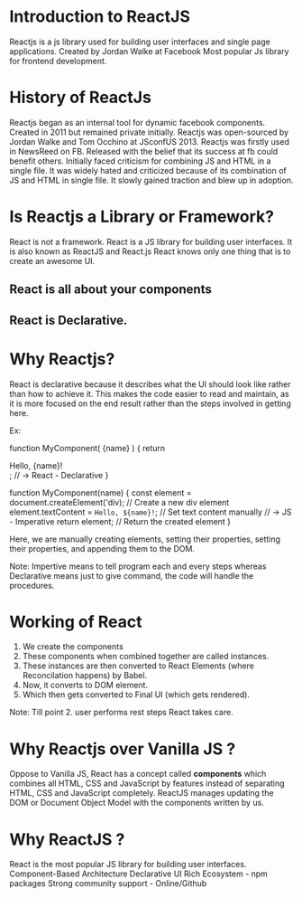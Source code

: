 # Introduction to ReactJS

Reactjs is a js library used for building user interfaces and single page applications.
Created by Jordan Walke at Facebook
Most popular Js library for frontend development.

# History of ReactJs

Reactjs began as an internal tool for dynamic facebook components.
Created in 2011 but remained private initially.
Reactjs was open-sourced by Jordan Walke and Tom Occhino at JSconfUS 2013.
Reactjs was firstly used in NewsReed on FB.
Released with the belief that its success at fb could benefit others.
Initially faced criticism for combining JS and HTML in a single file.
It was widely hated and criticized because of its combination of JS and HTML in single file.
It slowly gained traction and blew up in adoption.

# Is Reactjs a Library or Framework?

React is not a framework. React is a JS library for building user interfaces.
It is also known as ReactJS and React.js
React knows only one thing that is to create an awesome UI.

## React is all about your components

## React is Declarative.

# Why Reactjs?

React is declarative because it describes what the UI should look like rather than how to achieve it. This makes the code easier
to read and maintain, as it is more focused on the end result rather than the steps involved in getting here.

Ex:

function MyComponent( {name} ) {
    return <div>Hello, {name}!</div>;  // -> React - Declarative
}

function MyComponent(name) {
    const element  = document.createElement('div);   // Create a new div element
    element.textContent = `Hello, ${name}!`;         // Set text content manually           // -> JS - Imperative
    return element;                                  // Return the created element
}

Here, we are manually creating elements, setting their properties, setting their properties, and appending them to the DOM.

Note: Impertive means to tell program each and every steps whereas Declarative means just to give command, the code will handle the
procedures.

# Working of React

1. We create the components
2. These components when combined together are called instances.
3. These instances are then converted to React Elements (where Reconcilation happens) by Babel.
4. Now, it converts to DOM element.
5. Which then gets converted to Final UI (which gets rendered).

Note: Till point 2. user performs rest steps React takes care.

# Why Reactjs over Vanilla JS ?

Oppose to Vanilla JS, React has a concept called <b>components</b> which combines all HTML, CSS and JavaScript by features instead
of separating HTML, CSS and JavaScript completely.
ReactJS manages updating the DOM or Document Object Model with the components written by us.

# Why ReactJS ?

React is the most popular JS library for building user interfaces.
Component-Based Architecture
Declarative UI
Rich Ecosystem - npm packages
Strong community support - Online/Github

